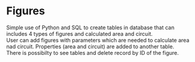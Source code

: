 # Figures
Simple use of Python and SQL to create tables in database that can includes 4 types of figures and calculated area and circuit.  
User can add figures with parameters which are needed to calculate area nad circuit. Properties (area and circuit) are added to another table.  
There is possibilty to see tables and delete record by ID of the figure.
